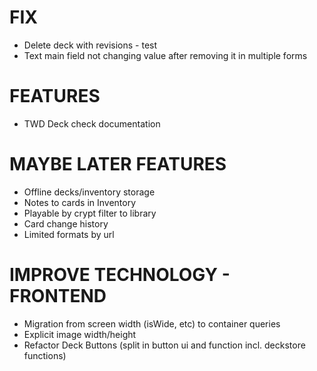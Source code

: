 # FIX
- Delete deck with revisions - test
- Text main field not changing value after removing it in multiple forms

# FEATURES
- TWD Deck check documentation

# MAYBE LATER FEATURES
- Offline decks/inventory storage
- Notes to cards in Inventory
- Playable by crypt filter to library
- Card change history
- Limited formats by url

# IMPROVE TECHNOLOGY - FRONTEND
- Migration from screen width (isWide, etc) to container queries
- Explicit image width/height
- Refactor Deck Buttons (split in button ui and function incl. deckstore functions)
